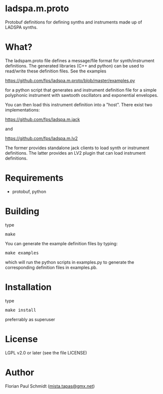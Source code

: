 # ladspa.m.proto

Protobuf definitions for defining synths and instruments made up of LADSPA synths.

# What?

The ladspam.proto file defines a message/file format for synth/instrument definitions. The generated libraries (C++ and python) can be used to read/write these definition files. See the examples 

https://github.com/fps/ladspa.m.proto/blob/master/examples.py

for a python script that generates and instrument definition file for a simple polyphonic instrument with sawtooth oscillators and exponential envelopes.

You can then load this instrument definition into a "host". There exist two implementations:

https://github.com/fps/ladspa.m.jack

and

https://github.com/fps/ladspa.m.lv2

The former provides standalone jack clients to load synth or instrument definitions. The latter provides an LV2 plugin that can load instrument definitions.

# Requirements

* protobuf, python

# Building

type

<pre>
make
</pre>

You can generate the example definition files by typing:

<pre>
make examples
</pre>

which will run the python scripts in examples.py to generate the corresponding definition files in examples.pb.

# Installation

type

<pre>
make install
</pre>

preferrably as superuser

# License 

LGPL v2.0 or later (see the file LICENSE)

# Author 

Florian Paul Schmidt (mista.tapas@gmx.net)
